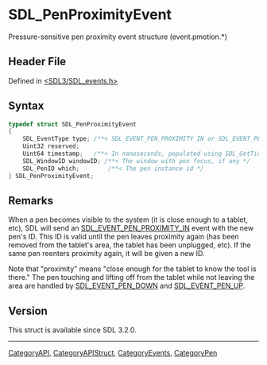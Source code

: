 # SDL_PenProximityEvent

Pressure-sensitive pen proximity event structure (event.pmotion.*)

## Header File

Defined in [<SDL3/SDL_events.h>](https://github.com/libsdl-org/SDL/blob/main/include/SDL3/SDL_events.h)

## Syntax

```c
typedef struct SDL_PenProximityEvent
{
    SDL_EventType type; /**< SDL_EVENT_PEN_PROXIMITY_IN or SDL_EVENT_PEN_PROXIMITY_OUT */
    Uint32 reserved;
    Uint64 timestamp;   /**< In nanoseconds, populated using SDL_GetTicksNS() */
    SDL_WindowID windowID; /**< The window with pen focus, if any */
    SDL_PenID which;        /**< The pen instance id */
} SDL_PenProximityEvent;
```

## Remarks

When a pen becomes visible to the system (it is close enough to a tablet,
etc), SDL will send an
[SDL_EVENT_PEN_PROXIMITY_IN](SDL_EVENT_PEN_PROXIMITY_IN) event with the new
pen's ID. This ID is valid until the pen leaves proximity again (has been
removed from the tablet's area, the tablet has been unplugged, etc). If the
same pen reenters proximity again, it will be given a new ID.

Note that "proximity" means "close enough for the tablet to know the tool
is there." The pen touching and lifting off from the tablet while not
leaving the area are handled by [SDL_EVENT_PEN_DOWN](SDL_EVENT_PEN_DOWN)
and [SDL_EVENT_PEN_UP](SDL_EVENT_PEN_UP).

## Version

This struct is available since SDL 3.2.0.





----
[CategoryAPI](CategoryAPI), [CategoryAPIStruct](CategoryAPIStruct), [CategoryEvents](CategoryEvents), [CategoryPen](CategoryPen)


